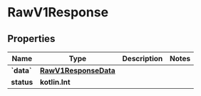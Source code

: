 
# RawV1Response

## Properties
| Name | Type | Description | Notes |
| ------------ | ------------- | ------------- | ------------- |
| **&#x60;data&#x60;** | [**RawV1ResponseData**](RawV1ResponseData.md) |  |  |
| **status** | **kotlin.Int** |  |  |



